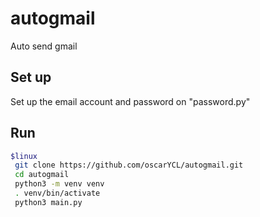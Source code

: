 # autogmail
Auto send gmail

## Set up
Set up the email account and password on "password.py"

## Run 
```bash
$linux
 git clone https://github.com/oscarYCL/autogmail.git
 cd autogmail
 python3 -m venv venv
 . venv/bin/activate
 python3 main.py
```
